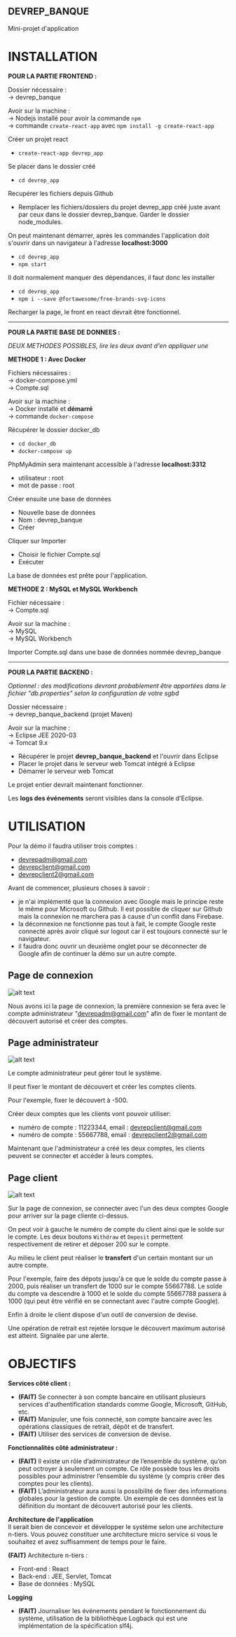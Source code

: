 ## DEVREP_BANQUE
Mini-projet d'application


# INSTALLATION

__POUR LA PARTIE FRONTEND :__

Dossier nécessaire :  
-> devrep_banque

Avoir sur la machine :  
-> Nodejs installé pour avoir la commande `npm`  
-> commande `create-react-app` avec `npm install -g create-react-app`  

Créer un projet react  
- `create-react-app devrep_app`  

Se placer dans le dossier créé  
- `cd devrep_app`

Recupérer les fichiers depuis Github  
- Remplacer les fichiers/dossiers du projet devrep_app créé juste avant par ceux dans le dossier devrep_banque. Garder le dossier node_modules. 

On peut maintenant démarrer, après les commandes l'application doit s'ouvrir dans un navigateur à l'adresse __localhost:3000__  
- `cd devrep_app`  
- `npm start`  

Il doit normalement manquer des dépendances, il faut donc les installer  
- `cd devrep_app`  
- `npm i --save @fortawesome/free-brands-svg-icons`

Recharger la page, le front en react devrait être fonctionnel. 

---

__POUR LA PARTIE BASE DE DONNEES :__

_DEUX METHODES POSSIBLES, lire les deux avant d'en appliquer une_

__METHODE 1 : Avec Docker__

Fichiers nécessaires :  
-> docker-compose.yml  
-> Compte.sql  

Avoir sur la machine :  
-> Docker installé et __démarré__  
-> commande `docker-compose`

Récupérer le dossier docker_db   
- `cd docker_db`  
- `docker-compose up` 

PhpMyAdmin sera maintenant accessible à l'adresse __localhost:3312__  
- utilisateur  : root  
- mot de passe : root  

Créer ensuite une base de données  
- Nouvelle base de données  
- Nom : devrep_banque  
- Créer  

Cliquer sur Importer  
- Choisir le fichier Compte.sql  
- Exécuter  

La base de données est prête pour l'application.  

__METHODE 2 : MySQL et MySQL Workbench__

Fichier nécessaire :  
    -> Compte.sql  

Avoir sur la machine :  
    -> MySQL  
    -> MySQL Workbench  

Importer Compte.sql dans une base de données nommée devrep_banque

---

__POUR LA PARTIE BACKEND :__  


_Optionnel : des modifications devront probablement être apportées dans le fichier "db.properties" selon la configuration de votre sgbd_  


Dossier nécessaire :  
-> devrep_banque_backend (projet Maven)  

Avoir sur la machine :  
-> Eclipse JEE 2020-03  
-> Tomcat 9.x 

- Récupérer le projet __devrep_banque_backend__ et l'ouvrir dans Eclipse
- Placer le projet dans le serveur web Tomcat intégré à Eclipse
- Démarrer le serveur web Tomcat  

Le projet entier devrait maintenant fonctionner.  

Les __logs des événements__ seront visibles dans la console d'Eclipse. 

# UTILISATION  

Pour la démo il faudra utiliser trois comptes :  
- devrepadm@gmail.com  
- devrepclient@gmail.com  
- devrepclient2@gmail.com  

Avant de commencer, plusieurs choses à savoir :  
- je n'ai implémenté que la connexion avec Google mais le principe reste le même pour Microsoft ou Github. Il est possible de cliquer sur Github mais la connexion ne marchera pas à cause d'un conflit dans Firebase.  
- la déconnexion ne fonctionne pas tout à fait, le compte Google reste connecté après avoir cliqué sur logout car il est toujours connecté sur le navigateur.  
- il faudra donc ouvrir un deuxième onglet pour se déconnecter de Google afin de continuer la démo sur un autre compte.   

## Page de connexion  

![alt text](https://github.com/itsmaxime/DEVREP_Banque/blob/main/images/connexion.png)

Nous avons ici la page de connexion, la première connexion se fera avec le compte administrateur "devrepadm@gmail.com" afin de fixer le montant de découvert autorisé et créer des comptes.  

## Page administrateur  

![alt text](https://github.com/itsmaxime/DEVREP_Banque/blob/main/images/administrateur.png)

Le compte administrateur peut gérer tout le système.  

Il peut fixer le montant de découvert et créer les comptes clients.  

Pour l'exemple, fixer le découvert à -500.  

Créer deux comptes que les clients vont pouvoir utiliser:
- numéro de compte : 11223344, email : devrepclient@gmail.com  
- numéro de compte : 55667788, email : devrepclient2@gmail.com  

Maintenant que l'administrateur a créé les deux comptes, les clients peuvent se connecter et accéder à leurs comptes.  

## Page client  

![alt text](https://github.com/itsmaxime/DEVREP_Banque/blob/main/images/client.png)

Sur la page de connexion, se connecter avec l'un des deux comptes Google pour arriver sur la page cliente ci-dessus.  

On peut voir à gauche le numéro de compte du client ainsi que le solde sur le compte. Les deux boutons `Withdraw`  et  `Deposit` permettent respectivement de retirer et déposer 200 sur le compte.  

Au milieu le client peut réaliser le __transfert__ d'un certain montant sur un autre compte.  

Pour l'exemple, faire des dépots jusqu'à ce que le solde du compte passe à 2000, puis réaliser un transfert de 1000 sur le compte 55667788. Le solde du compte va descendre à 1000 et le solde du compte 55667788 passera à 1000 (qui peut être vérifié en se connectant avec l'autre compte Google).  

Enfin à droite le client dispose d'un outil de conversion de devise.  

Une opération de retrait est rejetée lorsque le découvert maximum autorisé est atteint. Signalée par une alerte.

# OBJECTIFS

__Services côté client :__
- __(FAIT)__ Se connecter à son compte bancaire en utilisant plusieurs services d'authentification standards comme Google, Microsoft, GitHub, etc.    
- __(FAIT)__ Manipuler, une fois connecté, son compte bancaire avec les opérations classiques de retrait, dépôt et de transfert.  
- __(FAIT)__ Utiliser des services de conversion de devise.  

__Fonctionnalités côté administrateur :__
- __(FAIT)__ Il existe un rôle d’administrateur de l’ensemble du système, qu’on peut octroyer à seulement un compte. Ce rôle possède tous les droits possibles pour administrer l’ensemble du système (y compris créer des comptes pour les clients).  
- __(FAIT)__ L’administrateur aura aussi la possibilité de fixer des informations globales pour la gestion de compte. Un exemple de ces données est la définition du montant de découvert autorisé pour les clients.  

__Architecture de l'application__  
Il serait bien de concevoir et développer le système selon une architecture n-tiers. Vous pouvez constituer une architecture micro service si vous le souhaitez et avez suffisamment de temps pour le faire.  

__(FAIT)__ Architecture n-tiers :
- Front-end : React  
- Back-end : JEE, Servlet, Tomcat  
- Base de données : MySQL  

__Logging__
- __(FAIT)__ Journaliser les événements pendant le fonctionnement du système, utilisation de la bibliothèque Logback qui est une implémentation de la spécification slf4j.

